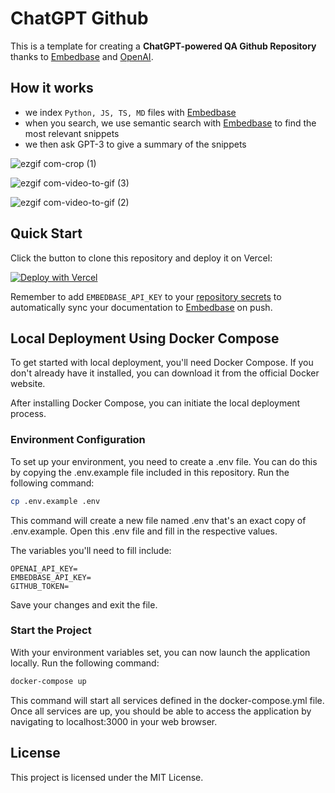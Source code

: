 # ChatGPT Github

This is a template for creating a **ChatGPT-powered QA Github Repository** thanks to [Embedbase](https://embedbase.xyz) and [OpenAI](https://openai.com).


## How it works

* we index `Python, JS, TS, MD` files with [Embedbase](https://github.com/another-ai/embedbase)
* when you search, we use semantic search with [Embedbase](https://github.com/another-ai/embedbase) to find the most relevant snippets
* we then ask GPT-3 to give a summary of the snippets

![ezgif com-crop (1)](https://user-images.githubusercontent.com/25003283/221257024-782d29c8-7168-401d-8f1e-a3461107cdae.gif)

![ezgif com-video-to-gif (3)](https://user-images.githubusercontent.com/25003283/221257924-845c0edc-7702-4784-9e0a-7e9764050be0.gif)

![ezgif com-video-to-gif (2)](https://user-images.githubusercontent.com/25003283/221257938-66b8c909-60be-4d13-8487-10f285adfdf9.gif)


## Quick Start

Click the button to clone this repository and deploy it on Vercel:

[![Deploy with Vercel](https://vercel.com/button)](https://vercel.com/new/clone?repository-url=https%3A%2F%2Fgithub.com%2Fanother-ai%2Fchat-gpt-github&env=EMBEDBASE_API_KEY,OPENAI_API_KEY&envDescription=Get%20your%20API%20key%20on%20Embedbase%20website%20at%20https%3A%2F%2Fapp.embedbase.xyz%20and%20your%20OpenAI%20key%20at%20https%3A%2F%2Fplatform.openai.com%2Faccount%2Fapi-keys)

Remember to add `EMBEDBASE_API_KEY` to your [repository secrets](https://docs.github.com/en/rest/actions/secrets) to automatically sync your documentation to [Embedbase](https://embedbase.xyz) on push.

## Local Deployment Using Docker Compose
To get started with local deployment, you'll need Docker Compose. If you don't already have it installed, you can download it from the official Docker website.

After installing Docker Compose, you can initiate the local deployment process.

### Environment Configuration
To set up your environment, you need to create a .env file. You can do this by copying the .env.example file included in this repository. Run the following command:

```sh
cp .env.example .env
```

This command will create a new file named .env that's an exact copy of .env.example. Open this .env file and fill in the respective values.

The variables you'll need to fill include:

```
OPENAI_API_KEY=
EMBEDBASE_API_KEY=
GITHUB_TOKEN=
```

Save your changes and exit the file.

### Start the Project
With your environment variables set, you can now launch the application locally. Run the following command:
```sh
docker-compose up
```

This command will start all services defined in the docker-compose.yml file. Once all services are up, you should be able to access the application by navigating to localhost:3000 in your web browser.

## License

This project is licensed under the MIT License.
